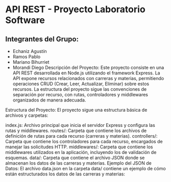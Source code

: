 # API REST - Proyecto Laboratorio Software
## Integrantes del Grupo:
+ Echaniz Agustín
+ Ramos Pablo
+ Mariano Bihurriet
+ Morandi Diego
Descripción del Proyecto:
Este proyecto consiste en una API REST desarrollada en Node.js utilizando el framework Express. La API expone recursos relacionados con carreras y materias, permitiendo operaciones CRUD (Crear, Leer, Actualizar, Eliminar) sobre estos recursos. La estructura del proyecto sigue las convenciones de separación por recurso, con rutas, controladores y middlewares organizados de manera adecuada.

Estructura del Proyecto:
El proyecto sigue una estructura básica de archivos y carpetas:

index.js: Archivo principal que inicia el servidor Express y configura las rutas y middlewares.
routes/: Carpeta que contiene los archivos de definición de rutas para cada recurso (carreras y materias).
controllers/: Carpeta que contiene los controladores para cada recurso, encargados de manejar las solicitudes HTTP.
middlewares/: Carpeta que contiene los middlewares utilizados en la aplicación, incluyendo los de validación de esquemas.
data/: Carpeta que contiene el archivo JSON donde se almacenan los datos de las carreras y materias.
Ejemplo del JSON de Datos:
El archivo data.json en la carpeta data/ contiene un ejemplo de cómo están estructurados los datos de las carreras y materias:
